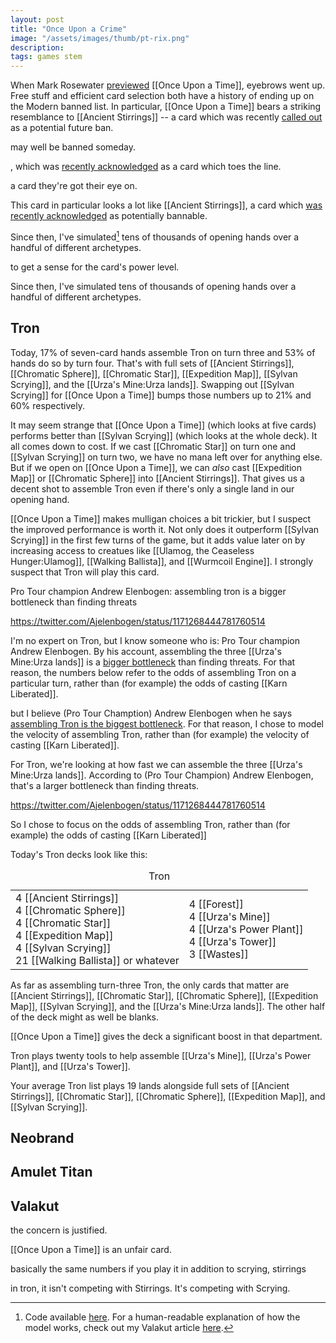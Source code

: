 ```yaml
---
layout: post
title: "Once Upon a Crime"
image: "/assets/images/thumb/pt-rix.png"
description: 
tags: games stem
---
```


When Mark Rosewater [previewed](https://magic.wizards.com/en/articles/archive/making-magic/eldraine-or-shine-2019-09-09) [[Once Upon a Time]], eyebrows went up. Free stuff and efficient card selection both have a history of ending up on the Modern banned list. In particular, [[Once Upon a Time]] bears a striking resemblance to [[Ancient Stirrings]] -- a card which was recently [called out](https://magic.wizards.com/en/articles/archive/news/january-21-2019-banned-and-restricted-announcement) as a potential future ban. 



may well be banned someday. 



, which was [recently acknowledged](https://magic.wizards.com/en/articles/archive/news/january-21-2019-banned-and-restricted-announcement) as a card which toes the line.



a card they're got their eye on. 



This card in particular looks a lot like [[Ancient Stirrings]], a card which [was recently acknowledged](https://magic.wizards.com/en/articles/archive/news/january-21-2019-banned-and-restricted-announcement) as potentially bannable. 

Since then, I've simulated[^1] tens of thousands of opening hands over a handful of different archetypes. 



to get a sense for the card's power level. 






Since then, I've simulated tens of thousands of opening hands over a handful of different archetypes.

[^1]: Code available [here](https://github.com/charles-uno/amulet). For a human-readable explanation of how the model works, check out my Valakut article [here](http://charles.uno/valakut-simulation/). 

## Tron

Today, 17% of seven-card hands assemble Tron on turn three and 53% of hands do so by turn four. That's with full sets of [[Ancient Stirrings]], [[Chromatic Sphere]], [[Chromatic Star]], [[Expedition Map]], [[Sylvan Scrying]], and the [[Urza's Mine:Urza lands]]. Swapping out [[Sylvan Scrying]] for [[Once Upon a Time]] bumps those numbers up to 21% and 60% respectively. 

It may seem strange that [[Once Upon a Time]] (which looks at five cards) performs better than [[Sylvan Scrying]] (which looks at the whole deck). It all comes down to cost. If we cast [[Chromatic Star]] on turn one and [[Sylvan Scrying]] on turn two, we have no mana left over for anything else. But if we open on [[Once Upon a Time]], we can *also* cast [[Expedition Map]] or [[Chromatic Sphere]] into [[Ancient Stirrings]]. That gives us a decent shot to assemble Tron even if there's only a single land in our opening hand. 

[[Once Upon a Time]] makes mulligan choices a bit trickier, but I suspect the improved performance is worth it. Not only does it outperform [[Sylvan Scrying]] in the first few turns of the game, but it adds value later on by increasing access to creatues like [[Ulamog, the Ceaseless Hunger:Ulamog]], [[Walking Ballista]], and [[Wurmcoil Engine]]. I strongly suspect that Tron will play this card. 


Pro Tour champion Andrew Elenbogen: assembling tron is a bigger bottleneck than finding threats

https://twitter.com/Ajelenbogen/status/1171268444781760514






I'm no expert on Tron, but I know someone who is: Pro Tour champion Andrew Elenbogen. By his account, assembling the three [[Urza's Mine:Urza lands]] is a [bigger bottleneck](https://twitter.com/Ajelenbogen/status/1171268444781760514) than finding threats. For that reason, the numbers below refer to the odds of assembling Tron on a particular turn, rather than (for example) the odds of casting [[Karn Liberated]]. 















but I believe (Pro Tour Chamption) Andrew Elenbogen when he says [assembling Tron is the biggest bottleneck](https://twitter.com/Ajelenbogen/status/1171268444781760514). For that reason, I chose to model the velocity of assembling Tron, rather than (for example) the velocity of casting [[Karn Liberated]]. 



For Tron, we're looking at how fast we can assemble the three [[Urza's Mine:Urza lands]]. According to (Pro Tour Champion) Andrew Elenbogen, that's a larger bottleneck than finding threats. 


https://twitter.com/Ajelenbogen/status/1171268444781760514




So I chose to focus on the odds of assembling Tron, rather than (for example) the odds of casting [[Karn Liberated]]



Today's Tron decks look like this:

<table class="cardlist">
    <caption class="deckname">Tron</caption>
    <tr>
        <td>
            4 [[Ancient Stirrings]]<br>
            4 [[Chromatic Sphere]]<br>
            4 [[Chromatic Star]]<br>
            4 [[Expedition Map]]<br>
            4 [[Sylvan Scrying]]<br>
            21 [[Walking Ballista]] or whatever
        </td>
        <td>
            4 [[Forest]]<br>
            4 [[Urza's Mine]]<br>
            4 [[Urza's Power Plant]]<br>
            4 [[Urza's Tower]]<br>
            3 [[Wastes]]<br>
        </td>
    </tr>
</table>







As far as assembling turn-three Tron, the only cards that matter are [[Ancient Stirrings]], [[Chromatic Star]], [[Chromatic Sphere]], [[Expedition Map]], [[Sylvan Scrying]], and the [[Urza's Mine:Urza lands]]. The other half of the deck might as well be blanks. 


[[Once Upon a Time]] gives the deck a significant boost in that department. 





Tron plays twenty tools to help assemble [[Urza's Mine]], [[Urza's Power Plant]], and [[Urza's Tower]]. 



Your average Tron list plays 19 lands alongside full sets of [[Ancient Stirrings]], [[Chromatic Star]], [[Chromatic Sphere]], [[Expedition Map]], and [[Sylvan Scrying]]. 



## Neobrand



## Amulet Titan


## Valakut



















the concern is justified. 

[[Once Upon a Time]] is an unfair card. 




basically the same numbers if you play it in addition to scrying, stirrings


in tron, it isn't competing with Stirrings. It's competing with Scrying.

